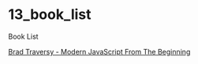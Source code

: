 # 13_book_list
Book List

[Brad Traversy - Modern JavaScript From The Beginning](https://www.udemy.com/course/modern-javascript-from-the-beginning/)
